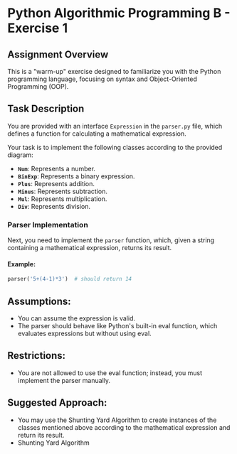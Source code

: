 # Python Algorithmic Programming B - Exercise 1

## Assignment Overview

This is a "warm-up" exercise designed to familiarize you with the Python programming language, focusing on syntax and Object-Oriented Programming (OOP). 

## Task Description

You are provided with an interface `Expression` in the `parser.py` file, which defines a function for calculating a mathematical expression.

Your task is to implement the following classes according to the provided diagram:

- **`Num`**: Represents a number.
- **`BinExp`**: Represents a binary expression.
- **`Plus`**: Represents addition.
- **`Minus`**: Represents subtraction.
- **`Mul`**: Represents multiplication.
- **`Div`**: Represents division.

### Parser Implementation

Next, you need to implement the `parser` function, which, given a string containing a mathematical expression, returns its result.

#### Example:

```python
parser('5+(4-1)*3')  # should return 14
```

## Assumptions:

- You can assume the expression is valid.
- The parser should behave like Python's built-in eval function, which evaluates expressions but without using eval.
  
## Restrictions:

- You are not allowed to use the eval function; instead, you must implement the parser manually.
  
## Suggested Approach:

- You may use the Shunting Yard Algorithm to create instances of the classes mentioned above according to the mathematical expression and return its result.
- Shunting Yard Algorithm
